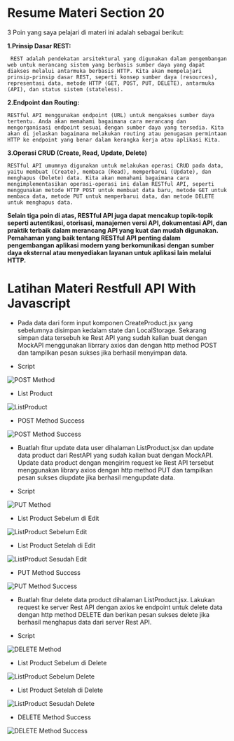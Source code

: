 # Resume Materi Section 20

3 Poin yang saya pelajari di materi ini adalah sebagai berikut: 


**1.Prinsip Dasar REST:**

     REST adalah pendekatan arsitektural yang digunakan dalam pengembangan web untuk merancang sistem yang berbasis sumber daya yang dapat diakses melalui antarmuka berbasis HTTP. Kita akan mempelajari prinsip-prinsip dasar REST, seperti konsep sumber daya (resources), representasi data, metode HTTP (GET, POST, PUT, DELETE), antarmuka (API), dan status sistem (stateless).

**2.Endpoint dan Routing:**

    RESTful API menggunakan endpoint (URL) untuk mengakses sumber daya tertentu. Anda akan memahami bagaimana cara merancang dan mengorganisasi endpoint sesuai dengan sumber daya yang tersedia. Kita akan di jelaskan bagaimana melakukan routing atau penugasan permintaan HTTP ke endpoint yang benar dalam kerangka kerja atau aplikasi Kita.

**3.Operasi CRUD (Create, Read, Update, Delete)**

    RESTful API umumnya digunakan untuk melakukan operasi CRUD pada data, yaitu membuat (Create), membaca (Read), memperbarui (Update), dan menghapus (Delete) data. Kita akan memahami bagaimana cara mengimplementasikan operasi-operasi ini dalam RESTful API, seperti menggunakan metode HTTP POST untuk membuat data baru, metode GET untuk membaca data, metode PUT untuk memperbarui data, dan metode DELETE untuk menghapus data.


**Selain tiga poin di atas, RESTful API juga dapat mencakup topik-topik seperti autentikasi, otorisasi, manajemen versi API, dokumentasi API, dan praktik terbaik dalam merancang API yang kuat dan mudah digunakan. Pemahaman yang baik tentang RESTful API penting dalam pengembangan aplikasi modern yang berkomunikasi dengan sumber daya eksternal atau menyediakan layanan untuk aplikasi lain melalui HTTP.**

# Latihan Materi Restfull API With Javascript


-    Pada data dari form input komponen CreateProduct.jsx yang sebelumnya disimpan kedalam state dan LocalStorage. Sekarang simpan data tersebuh ke Rest API yang sudah kalian buat dengan MockAPI menggunakan librrary axios      dan dengan http method POST dan tampilkan pesan sukses jika berhasil menyimpan data.


-    Script
  
![POST Method](https://github.com/yuumens/react_Ahmad-Rizky-Has/blob/feat/Restfull-API-JavaScript/20_Restfull%20API%20with%20JavaScript/ScreenShots/POST%20Method.png)

-    List Product

![ListProduct](https://github.com/yuumens/react_Ahmad-Rizky-Has/blob/feat/Restfull-API-JavaScript/20_Restfull%20API%20with%20JavaScript/ScreenShots/ListProduct.png)

-    POST Method Success
  
![POST Method Success](https://github.com/yuumens/react_Ahmad-Rizky-Has/blob/feat/Restfull-API-JavaScript/20_Restfull%20API%20with%20JavaScript/ScreenShots/POST%20Method%20Success.png)



-    Buatlah fitur update data user dihalaman ListProduct.jsx dan update data product dari RestAPI yang sudah kalian buat dengan MockAPI. Update data product dengan mengirim request ke Rest API tersebut menggunakan             library axios dengan http method PUT dan tampilkan pesan sukses diupdate jika berhasil mengupdate data.


-    Script

![PUT Method](https://github.com/yuumens/react_Ahmad-Rizky-Has/blob/feat/Restfull-API-JavaScript/20_Restfull%20API%20with%20JavaScript/ScreenShots/PUT%20Method.png)

-    List Product Sebelum di Edit

![ListProduct Sebelum Edit](https://github.com/yuumens/react_Ahmad-Rizky-Has/blob/feat/Restfull-API-JavaScript/20_Restfull%20API%20with%20JavaScript/ScreenShots/ListProduct%20Sebelum%20di%20Edit.png)


-    List Product Setelah di Edit
  
![ListProduct Sesudah Edit](https://github.com/yuumens/react_Ahmad-Rizky-Has/blob/feat/Restfull-API-JavaScript/20_Restfull%20API%20with%20JavaScript/ScreenShots/ListProduk%20Setelah%20Di%20Edit.png)


-    PUT Method Success
  
![PUT Method Success](https://github.com/yuumens/react_Ahmad-Rizky-Has/blob/feat/Restfull-API-JavaScript/20_Restfull%20API%20with%20JavaScript/ScreenShots/PUT%20Method%20Success.png)


-    Buatlah fitur delete data product dihalaman ListProduct.jsx. Lakukan request ke server Rest API dengan axios ke endpoint untuk delete data dengan http method DELETE dan berikan pesan sukses delete jika berhasil            menghapus data dari server Rest API.

-    Script

![DELETE Method](https://github.com/yuumens/react_Ahmad-Rizky-Has/blob/feat/Restfull-API-JavaScript/20_Restfull%20API%20with%20JavaScript/ScreenShots/DELETE%20Method.png)


-    List Product Sebelum di Delete

![ListProduct Sebelum Delete](https://github.com/yuumens/react_Ahmad-Rizky-Has/blob/feat/Restfull-API-JavaScript/20_Restfull%20API%20with%20JavaScript/ScreenShots/ListProduct%20Sebelum%20di%20Delete.png)


-    List Product Setelah di Delete
  
![ListProduct Sesudah Delete](https://github.com/yuumens/react_Ahmad-Rizky-Has/blob/feat/Restfull-API-JavaScript/20_Restfull%20API%20with%20JavaScript/ScreenShots/ListProduk%20Setelah%20Di%20Delete.png)


-    DELETE Method Success
  
![DELETE Method Success](https://github.com/yuumens/react_Ahmad-Rizky-Has/blob/feat/Restfull-API-JavaScript/20_Restfull%20API%20with%20JavaScript/ScreenShots/DELETE%20Method%20Success.png)
